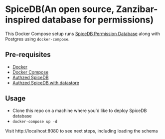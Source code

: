 # SpiceDB(An open source, Zanzibar-inspired database for permissions) 

This Docker Compose setup runs [SpiceDB Permission Database](https://github.com/authzed/spicedb) along with Postgres using `docker-compose`.

## Pre-requisites

- [Docker](https://docs.docker.com/install/)
- [Docker Compose](https://docs.docker.com/compose/install/)
- [Authzed SpiceDB](https://github.com/authzed/spicedb)
- [Authzed SpiceDB with datastore](https://docs.authzed.com/spicedb/selecting-a-datastore)

## Usage

- Clone this repo on a machine where you'd like to deploy SpiceDB database
- `docker-compose up -d`

Visit http://localhost:8080 to see next steps, including loading the schema
